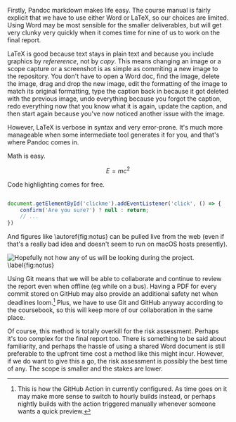 <!-- Advantages and disadvantages -->

Firstly, Pandoc markdown makes life easy. The course manual is fairly explicit that we have to use either Word or LaTeX, so our choices are limited. Using Word may be most sensible for the smaller deliverables, but will get very clunky very quickly when it comes time for nine of us to work on the final report.

LaTeX is good because text stays in plain text and because you include graphics by *refererence*, not by *copy*. This means changing an image or a scope capture or a screenshot is as simple as commiting a new image to the repository. You don't have to open a Word doc, find the image, delete the image, drag and drop the new image, edit the formatting of the image to match its original formatting, type the caption back in because it got deleted with the previous image, undo everything because you forgot the caption, redo everything now that you know what it is again, update the caption, and then start again because you've now noticed another issue with the image.

However, LaTeX is verbose in syntax and very error-prone. It's much more manageable when some intermediate tool generates it for you, and that's where Pandoc comes in.

Math is easy.

$$ E = mc^2 $$

Code highlighting comes for free.

```js

document.getElementById('clickme').addEventListener('click', () => {
	confirm('Are you sure?') ? null : return;
	// ...
})

```

And figures like \autoref{fig:notus} can be pulled live from the web (even if that's a really bad idea and doesn't seem to run on macOS hosts presently).

![Hopefully not how any of us will be looking during the project. \label{fig:notus}](https://thumbs.dreamstime.com/z/crying-man-modern-technology-26675651.jpg)

Using Git means that we will be able to collaborate and continue to review the report even when offline (eg while on a bus). Having a PDF for every commit stored on GitHub may also provide an additional safety net when deadlines loom.[^2] Plus, we have to use Git and GitHub anyway according to the coursebook, so this will keep more of our collaboration in the same place.

[^2]: This is how the GitHub Action in currently configured. As time goes on it may make more sense to switch to hourly builds instead, or perhaps nightly builds with the action triggered manually whenever someone wants a quick preview.

Of course, this method is totally overkill for the risk assessment. Perhaps it's too complex for the final report too. There is something to be said about familiarity, and perhaps the hassle of using a shared Word document is still preferable to the upfront time cost a method like this might incur. However, if we do want to give this a go, the risk assessment is possibly the best time of any. The scope is smaller and the stakes are lower.